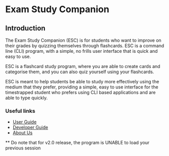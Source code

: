 # Exam Study Companion

## Introduction 
The Exam Study Companion (ESC) is for students who want to improve on their grades by quizzing themselves through flashcards. ESC is a command line (CLI) program, with a simple, no frills user interface that is quick and easy to use.

ESC is a flashcard study program, where you are able to create cards and categorise them, and you can also quiz yourself using your flashcards.

ESC is meant to help students be able to study more effectively using the medium that they prefer, providing a simple, easy to use interface for the timestrapped student who prefers using CLI based applications and are able to type quickly.

### Useful links
* [User Guide](UserGuide.md)
* [Developer Guide](DeveloperGuide.md)
* [About Us](AboutUs.md)

** Do note that for v2.0 release, the program is UNABLE to load your previous session
